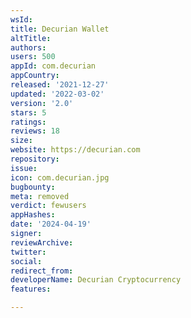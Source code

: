 ```yaml
---
wsId: 
title: Decurian Wallet
altTitle: 
authors: 
users: 500
appId: com.decurian
appCountry: 
released: '2021-12-27'
updated: '2022-03-02'
version: '2.0'
stars: 5
ratings: 
reviews: 18
size: 
website: https://decurian.com
repository: 
issue: 
icon: com.decurian.jpg
bugbounty: 
meta: removed
verdict: fewusers
appHashes: 
date: '2024-04-19'
signer: 
reviewArchive: 
twitter: 
social: 
redirect_from: 
developerName: Decurian Cryptocurrency
features: 

---
```


